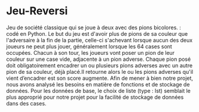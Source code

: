 # Jeu-Reversi
Jeu de société classique qui se joue à deux avec des pions bicolores. : codé en Python.
Le but du jeu est d'avoir plus de pions de sa couleur que l'adversaire à la fin de la partie, celle-ci s'achevant lorsque aucun des deux joueurs ne peut plus jouer, généralement lorsque les 64 cases sont occupées.
Chacun à son tour, les joueurs vont poser un pion de leur couleur sur une case vide, adjacente à un pion adverse. Chaque pion posé doit obligatoirement encadrer un ou plusieurs pions adverses avec un autre pion de sa couleur, déjà placé.Il retourne alors le ou les pions adverses qu'il vient d’encadrer est son score augmente.
Afin de mener à bien notre projet, nous avons analysé les besoins en matière de fonctions et de stockage de données. Pour les données de base, le choix de liste (type : lst) semblait le plus approprié pour notre projet pour la facilité de stockage de données dans des cases.
